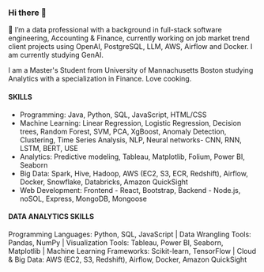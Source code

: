 ### Hi there 👋



🔭 I’m a data professional with a background in full-stack software engineering, Accounting & Finance, currently working on job market trend client projects using OpenAI, PostgreSQL, LLM, AWS, Airflow and Docker. I am currently studying GenAI.

I am a Master's Student from University of Mannachusetts Boston studying Analytics with a specialization in Finance. Love cooking.

#### SKILLS
* Programming: Java, Python, SQL, JavaScript, HTML/CSS
* Machine Learning: Linear Regression, Logistic Regression, Decision trees, Random Forest, SVM, PCA, XgBoost, Anomaly Detection, Clustering, Time Series Analysis, NLP, Neural networks- CNN, RNN, LSTM, BERT, USE
* Analytics: Predictive modeling, Tableau, Matplotlib, Folium, Power BI, Seaborn
* Big Data: Spark, Hive, Hadoop, AWS (EC2, S3, ECR, Redshift), Airflow, Docker, Snowflake, Databricks, Amazon QuickSight
* Web Development: Frontend - React, Bootstrap, Backend - Node.js, noSOL, Express, MongoDB, Mongoose



#### DATA ANALYTICS SKILLS
Programming Languages: Python, SQL, JavaScript | Data Wrangling Tools: Pandas, NumPy | Visualization Tools: Tableau, Power BI, Seaborn, Matplotlib | Machine Learning Frameworks: Scikit-learn, TensorFlow | Cloud & Big Data: AWS (EC2, S3, Redshift), Airflow, Docker, Amazon QuickSight
